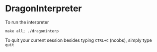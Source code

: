 # DragonInterpreter

To run the interpreter
```
make all; ./dragoninterp
```

To quit your current session besides typing `CTRL+C` (noobs), simply type `quit`